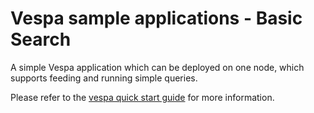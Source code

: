 # Vespa sample applications - Basic Search

A simple Vespa application which can be deployed on one node, which supports
feeding and running simple queries.

Please refer to the
[vespa quick start guide](http://docs.vespa.ai/documentation/vespa-quick-start.html)
for more information.

